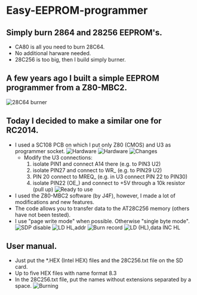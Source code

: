 # Easy-EEPROM-programmer
## Simply burn 2864 and 28256 EEPROM's.
- CA80 is all you need to burn 28C64.
- No additional harware needed.
- 28C256 is too big, then I build simply burner.
## A few years ago I built a simple EEPROM programmer from a Z80-MBC2.
![28C64 burner](https://github.com/ZegarNotAvailable/Easy-EEPROM-programmer/blob/main/Pictures/28C64-burner.jpg)
## Today I decided to make a similar one for RC2014.
- I used a SC108 PCB on which I put only Z80 (CMOS) and U3 as programmer socket.
![Hardware](https://github.com/ZegarNotAvailable/Easy-EEPROM-programmer/blob/main/Pictures/SC108-as-burner.jpg)
![Hardware](https://github.com/ZegarNotAvailable/Easy-EEPROM-programmer/blob/main/Pictures/Bootloader-as-burner.jpg)
![Changes](https://github.com/ZegarNotAvailable/Easy-EEPROM-programmer/blob/main/Pictures/Only-few-changes.jpg)
    - Modify the U3 connections:
        1. isolate PIN1 and connect A14 there (e.g. to PIN3 U2)
        2. isolate PIN27 and connect to WR_ (e.g. to PIN29 U2)
        3. PIN 20 connect to MREQ_ (e.g. in U3 connect PIN 22 to PIN30)
        4. isolate PIN22 (OE_) and connect to +5V through a 10k resistor (pull up)
![Ready to use](https://github.com/ZegarNotAvailable/Easy-EEPROM-programmer/blob/main/Pictures/Burner-ready-to-use.jpg)
- I used the Z80-MBC2 software (by J4F), however, I made a lot of modifications and new features.
- The code allows you to transfer data to the AT28C256 memory (others have not been tested).
- I use "page write mode" when possible. Otherwise "single byte mode".
![SDP disable](https://github.com/ZegarNotAvailable/Easy-EEPROM-programmer/blob/main/Pictures/SDP-disable.png)
![LD HL,addr](https://github.com/ZegarNotAvailable/Easy-EEPROM-programmer/blob/main/Pictures/LD-HL-addr.png)
![Burn record](https://github.com/ZegarNotAvailable/Easy-EEPROM-programmer/blob/main/Pictures/burn-record.png)
![LD (HL),data INC HL](https://github.com/ZegarNotAvailable/Easy-EEPROM-programmer/blob/main/Pictures/LD-M-data-INC-HL.png)
## User manual.
- Just put the *.HEX (Intel HEX) files and the 28C256.txt file on the SD card.
- Up to five HEX files with name format 8.3
- In the 28C256.txt file, put the names without extensions separated by a space.
![Burning](https://github.com/ZegarNotAvailable/Easy-EEPROM-programmer/blob/main/Pictures/CA80-monitor-burning.png)


